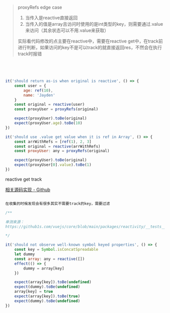 

>proxyRefs edge case
>
>1. 当传入是reactive直接返回
>2. 当传入的值是array且访问时使用的是int类型的key，则需要通过.value来访问（其余状态可以不用.value来获取）
>
>实际看代码修改的点主要在reactive中，需要在reactive get中，在track前进行判断，如果访问的key不是可以track的就直接返回res，不然会在执行track时报错



```js




it('should return as-is when original is reactive', () => {
	const user = {
		age: ref(10),
		name: 'Jayden'
	}
	const original = reactive(user)
	const proxyUser = proxyRefs(original)

	expect(proxyUser).toBe(original)
	expect(proxyUser.age).toBe(10)
})

it('should use .value get value when it is ref in Array', () => {
	const arrWithRefs = [ref(1), 2, 3]
	const original = reactive(arrWithRefs)
	const proxyUser: any = proxyRefs(original)

	expect(proxyUser).toBe(original)
	expect(proxyUser[0].value).toBe(1)
})


```


reactive get track

[相关源码实现 - Github](https://github1s.com/vuejs/core/blob/main/packages/reactivity/src/baseHandlers.ts#L138-L139)

```js

在收集的时候发现会有很多其实不需要track的key，需要过滤

/**

单测来源：
https://github1s.com/vuejs/core/blob/main/packages/reactivity/__tests__/effect.spec.ts#L242-L243

*/

it('should not observe well-known symbol keyed properties', () => {
	const key = Symbol.isConcatSpreadable
	let dummy
	const array: any = reactive([])
	effect(() => {
		dummy = array[key]
	})

	expect(array[key]).toBe(undefined)
	expect(dummy).toBe(undefined)
	array[key] = true
	expect(array[key]).toBe(true)
	expect(dummy).toBe(undefined)
})






```